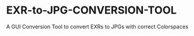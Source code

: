# EXR-to-JPG-CONVERSION-TOOL
A GUI Conversion Tool to convert EXRs to JPGs with correct Colorspaces
